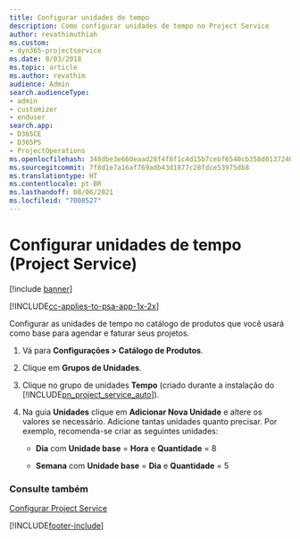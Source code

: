 ```yaml
---
title: Configurar unidades de tempo
description: Como configurar unidades de tempo no Project Service
author: revathimuthiah
ms.custom:
- dyn365-projectservice
ms.date: 8/03/2018
ms.topic: article
ms.author: revathim
audience: Admin
search.audienceType:
- admin
- customizer
- enduser
search.app:
- D365CE
- D365PS
- ProjectOperations
ms.openlocfilehash: 348dbe3e660eaad28f4f8f1c4d15b7cebf6540cb358d013724088f099f0b6a95
ms.sourcegitcommit: 7f8d1e7a16af769adb43d1877c28fdce53975db8
ms.translationtype: HT
ms.contentlocale: pt-BR
ms.lasthandoff: 08/06/2021
ms.locfileid: "7008527"
---
```

# <a name="set-up-time-units-project-service"></a>Configurar unidades de tempo (Project Service)

[!include [banner](../includes/psa-now-project-operations.md)]

[!INCLUDE[cc-applies-to-psa-app-1x-2x](../includes/cc-applies-to-psa-app-1x-2x.md)]

Configurar as unidades de tempo no catálogo de produtos que você usará como base para agendar e faturar seus projetos.  
  
1. Vá para **Configurações > Catálogo de Produtos**.  
  
2. Clique em **Grupos de Unidades**.  
  
3. Clique no grupo de unidades **Tempo** (criado durante a instalação do [!INCLUDE[pn_project_service_auto](../includes/pn-project-service-auto.md)]).  
  
4. Na guia **Unidades** clique em **Adicionar Nova Unidade** e altere os valores se necessário. Adicione tantas unidades quanto precisar. Por exemplo, recomenda-se criar as seguintes unidades:  
  
   - **Dia** com **Unidade base** = **Hora** e **Quantidade** = 8  
  
   - **Semana** com **Unidade base** = **Dia** e **Quantidade** = 5  
  
### <a name="see-also"></a>Consulte também  
 [Configurar Project Service](../psa/configure.md)


[!INCLUDE[footer-include](../includes/footer-banner.md)]